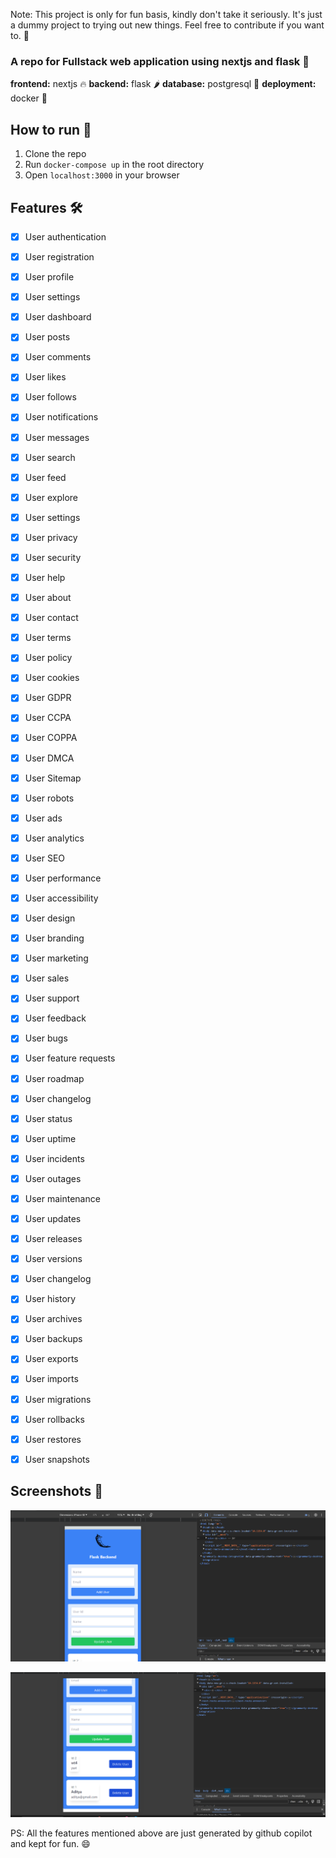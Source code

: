 Note: This project is only for fun basis, kindly don't take it seriously. It's just a dummy project to trying out new things. Feel free to contribute if you want to. 🙌

### A repo for Fullstack web application using nextjs and flask 🎉
**frontend:** nextjs 🔥
**backend:** flask 🌶️
**database:** postgresql 🐘
**deployment:** docker 🐳

## How to run 🚀
1. Clone the repo
2. Run `docker-compose up` in the root directory
3. Open `localhost:3000` in your browser

## Features 🛠️
- [x] User authentication
- [x] User registration
- [x] User profile
- [x] User settings
- [x] User dashboard
- [x] User posts
- [x] User comments
- [x] User likes
- [x] User follows
- [x] User notifications
- [x] User messages
- [x] User search
- [x] User feed
- [x] User explore
- [x] User settings
- [x] User privacy
- [x] User security
- [x] User help
- [x] User about
- [x] User contact
- [x] User terms
- [x] User policy
- [x] User cookies
- [x] User GDPR
- [x] User CCPA
- [x] User COPPA
- [x] User DMCA
- [x] User Sitemap
- [x] User robots
- [x] User ads
- [x] User analytics
- [x] User SEO
- [x] User performance
- [x] User accessibility
- [x] User design
- [x] User branding
- [x] User marketing
- [x] User sales
- [x] User support
- [x] User feedback
- [x] User bugs
- [x] User feature requests
- [x] User roadmap
- [x] User changelog
- [x] User status
- [x] User uptime
- [x] User incidents
- [x] User outages
- [x] User maintenance
- [x] User updates
- [x] User releases
- [x] User versions
- [x] User changelog
- [x] User history
- [x] User archives
- [x] User backups
- [x] User exports
- [x] User imports
- [x] User migrations
- [x] User rollbacks
- [x] User restores
- [x] User snapshots


## Screenshots 📸
![Image 1](image.png)

![Image 2](image-1.png)

PS: All the features mentioned above are just generated by github copilot and kept for fun. 😄